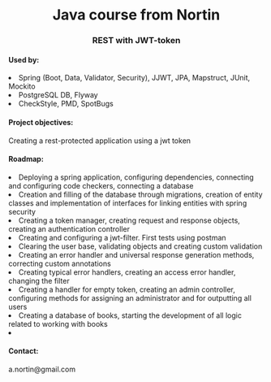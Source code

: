 <h1 align="center">Java course from Nortin</h1>
<h3 align="center">REST with JWT-token</h3>

<h4>Used by:</h4>
<li>Spring (Boot, Data, Validator, Security), JJWT, JPA, Mapstruct, JUnit, Mockito</li>
<li>PostgreSQL DB, Flyway</li>
<li>CheckStyle, PMD, SpotBugs</li>

<h4>Project objectives:</h4>
<p>Creating a rest-protected application using a jwt token</p>

<h4>Roadmap:</h4>
<li>Deploying a spring application, configuring dependencies, connecting and configuring code checkers, connecting a database</li>
<li>Creation and filling of the database through migrations, creation of entity classes and implementation of interfaces for linking entities with spring security</li>
<li>Creating a token manager, creating request and response objects, creating an authentication controller</li>
<li>Creating and configuring a jwt-filter. First tests using postman</li>
<li>Clearing the user base, validating objects and creating custom validation</li>
<li>Creating an error handler and universal response generation methods, correcting custom annotations</li>
<li>Creating typical error handlers, creating an access error handler, changing the filter</li>
<li>Creating a handler for empty token, creating an admin controller, configuring methods for assigning an administrator and for outputting all users</li>
<li>Сreating a database of books, starting the development of all logic related to working with books</li>
<li></li>

<h4>Contact:</h4>
<p>a.nortin@gmail.com</p>
